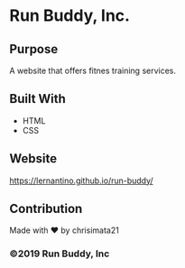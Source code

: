 # Run Buddy, Inc.

## Purpose
A website that offers fitnes training services.

## Built With 
* HTML
* CSS

## Website 
https://lernantino.github.io/run-buddy/

## Contribution
Made with ❤️ by chrisimata21

### ©️2019 Run Buddy, Inc
